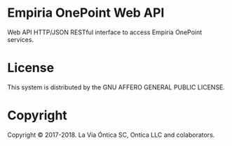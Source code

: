 ﻿# Empiria OnePoint Web API

Web API HTTP/JSON RESTful interface to access Empiria OnePoint services.

# License

This system is distributed by the GNU AFFERO GENERAL PUBLIC LICENSE.

# Copyright

Copyright © 2017-2018. La Vía Óntica SC, Ontica LLC and colaborators.
